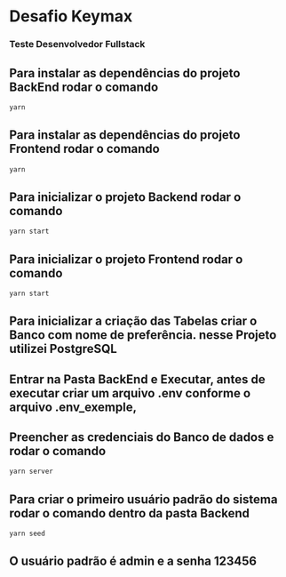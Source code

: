 # Desafio  Keymax
### Teste Desenvolvedor Fullstack

## Para instalar as dependências do projeto BackEnd rodar o comando
```bash
yarn
```

## Para instalar as dependências do projeto Frontend rodar o comando
```bash
yarn
```

## Para inicializar o projeto Backend rodar o comando
```bash
yarn start
```

## Para inicializar o projeto Frontend rodar o comando
```bash
yarn start
```

## Para inicializar a criação das Tabelas criar o Banco com nome de preferência. nesse Projeto utilizei PostgreSQL
## Entrar na Pasta BackEnd e Executar, antes de executar criar um arquivo .env conforme o arquivo .env_exemple,
## Preencher as credenciais do Banco de dados e rodar o comando
```bash
yarn server
```
## Para criar o primeiro usuário padrão do sistema rodar o comando dentro da pasta Backend
```bash
yarn seed
```
## O usuário padrão é admin e a senha 123456
